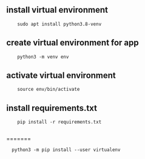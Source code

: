 ## install virtual environment

```
    sudo apt install python3.8-venv

```

## create virtual environment for app

```
    python3 -m venv env

```

## activate virtual environment

```
    source env/bin/activate

```

## install requirements.txt

```
    pip install -r requirements.txt
    
```

=======

```
  python3 -m pip install --user virtualenv

```
